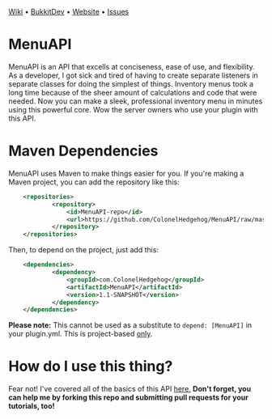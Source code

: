 <a href="https://github.com/ColonelHedgehog/MenuAPI/wiki">Wiki</a> • <a href="http://dev.bukkit.org/bukkit-plugins/menuapi">BukkitDev</a> • <a href="http://colonelhedgehog.com">Website</a> • <a href="https://github.com/ColonelHedgehog/MenuAPI/issues">Issues</a>

# MenuAPI
MenuAPI is an API that excells at conciseness, ease of use, and flexibility. As a developer, I got sick and tired of having to create separate listeners in separate classes for doing the simplest of things. Inventory menus took a long time because of the sheer amount of calculations and code that were needed. Now you can make a sleek, professional inventory menu in minutes using this powerful core. Wow the server owners who use your plugin with this API.

# Maven Dependencies
MenuAPI uses Maven to make things easier for you. If you're making a Maven project, you can add the repository like this:

```XML
	<repositories>
	        <repository>
	            <id>MenuAPI-repo</id>
	            <url>https://github.com/ColonelHedgehog/MenuAPI/raw/master/</url>
	        </repository>
	</repositories>
```
Then, to depend on the project, just add this:
```XML
	<dependencies>
	        <dependency>
	            <groupId>com.ColonelHedgehog</groupId>
	            <artifactId>MenuAPI</artifactId>
	            <version>1.1-SNAPSHOT</version>
	        </dependency>
	</dependencies>
```

<b>Please note:</b> This cannot be used as a substitute to <code>depend: [MenuAPI]</code> in your plugin.yml. This is project-based <u>only</u>.

# How do I use this thing?
Fear not! I've covered all of the basics of this API <a href="https://github.com/ColonelHedgehog/MenuAPI/wiki/1.-Setup">here.</a> <b>Don't forget, you can help me by forking this repo and submitting pull requests for your tutorials, too!</b>
